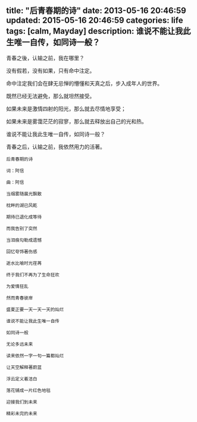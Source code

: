 title: "后青春期的诗"
date: 2013-05-16 20:46:59
updated: 2015-05-16 20:46:59
categories: life
tags: [calm, Mayday]
description: 谁说不能让我此生唯一自传，如同诗一般？
---

青春之後，认输之前，我在哪里？

没有假若，没有如果，只有命中注定。

命中注定我们会在肆无忌惮的懵懂和天真之后，步入成年人的世界。

既然已经无法避免，那么就坦然接受。

如果未来是激情四射的阳光，那么就去尽情地享受；

如果未来是雾霭茫茫的寂寥，那么就去释放出自己的光和热。

谁说不能让我此生唯一自传，如同诗一般？

青春之后，认输之前，我依然用力的活著。

```
后青春期的诗

词：阿信

曲：阿信

当烟雾随晨光飘散 

枕畔的湖已风乾 

期待已退化成等待 

而我告别了突然 

当泪痕勾勒成遗憾 

回忆夸饰著伤感 

逝水比喻时光荏苒 

终于我们不再为了生命狂欢 

为爱情狂乱

然而青春彼岸 

盛夏正要一天一天一天的灿烂

谁说不能让我此生唯一自传 

如同诗一般 

无论多远未来 

读来依然一字一句一篇都灿烂 

让天空解释著蔚蓝 

浮云定义着洁白 

落花铺成一片红色地毯 

迎接我们到未来 

精彩未完的未来
```
